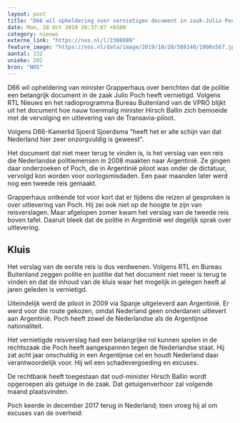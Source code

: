 ```yaml
---
layout: post
title: "D66 wil opheldering over vernietigen document in zaak-Julio Poch"
date: Mon, 28 Oct 2019 20:37:07 +0100
category: nieuws
externe_link: "https://nos.nl/l/2308089"
feature_image: "https://nos.nl/data/image/2019/10/28/588140/1008x567.jpg"
aantal: 332
unieke: 202
bron: "NOS"
---
```


<p>D66 wil opheldering van minister Grapperhaus over berichten dat de politie een belangrijk document in de zaak Julio Poch heeft vernietigd. Volgens RTL Nieuws en het radioprogramma Bureau Buitenland van de VPRO blijkt uit het document hoe nauw toenmalig minister Hirsch Ballin zich bemoeide met de vervolging en uitlevering van de Transavia-piloot.</p>
<p>Volgens D66-Kamerlid Sjoerd Sjoerdsma "heeft het er alle schijn van dat Nederland hier zeer onzorgvuldig is geweest".</p>
<p>Het document dat niet meer terug te vinden is, is het verslag van een reis die Nederlandse politiemensen in 2008 maakten naar Argentinië. Ze gingen daar onderzoeken of Poch, die in Argentinië piloot was onder de dictatuur, vervolgd kon worden voor oorlogsmisdaden. Een paar maanden later werd nog een tweede reis gemaakt.</p>
<p>Grapperhaus ontkende tot voor kort dat er tijdens die reizen al gesproken is over uitlevering van Poch. Hij zei ook niet op de hoogte te zijn van reisverslagen. Maar afgelopen zomer kwam het verslag van de tweede reis boven tafel. Daaruit bleek dat de politie in Argentinië wel degelijk sprak over uitlevering.</p>
<h2>Kluis</h2>
<p>Het verslag van de eerste reis is dus verdwenen. Volgens RTL en Bureau Buitenland zeggen politie en justitie dat het document niet meer is terug te vinden en dat de inhoud van de kluis waar het mogelijk in gelegen heeft al jaren geleden is vernietigd.</p>
<p>Uiteindelijk werd de piloot in 2009 via Spanje uitgeleverd aan Argentinië. Er werd voor die route gekozen, omdat Nederland geen onderdanen uitlevert aan Argentinië. Poch heeft zowel de Nederlandse als de Argentijnse nationaliteit.</p>
<p>Het vernietigde reisverslag had een belangrijke rol kunnen spelen in de rechtszaak die Poch heeft aangespannen tegen de Nederlandse staat. Hij zat acht jaar onschuldig in een Argentijnse cel en houdt Nederland daar verantwoordelijk voor. Hij wil een schadevergoeding en excuses.</p>
<p>De rechtbank heeft toegestaan dat oud-minister Hirsch Ballin wordt opgeroepen als getuige in de zaak. Dat getuigenverhoor zal volgende maand plaatsvinden.</p>
<p>Poch keerde in december 2017 terug in Nederland; toen vroeg hij al om excuses van de overheid: </p>
